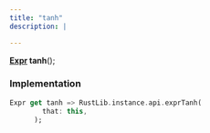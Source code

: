 ```yaml
---
title: "tanh"
description: |

---
```

<span class="dart-code"><strong>[Expr] tanh</strong>();</span>


### Implementation
```dart
Expr get tanh => RustLib.instance.api.exprTanh(
        that: this,
      );
```

[Expr]: /reference/classes/expr/